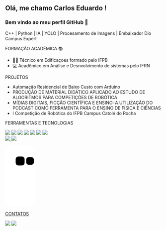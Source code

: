 ## Olá, me chamo Carlos Eduardo ! 
### Bem vindo ao meu perfil GitHub 👋


C++ | Python | IA | YOLO | Procesamento de Imagens | Embaixador Dio Campus Expert


FORMAÇÃO ACADÊMICA 📚 

- 👷‍♂️ Técnico em Edificaçoes formado pelo IFPB
- 💻 Acadêmico em Análise e Desnvolvimento de sistemas pelo IFRN


PROJETOS

- Automação Residencial de Baixo Custo com Arduino
- PRODUÇÃO DE MATERIAL DIDÁTICO APLICADO AO ESTUDO DE ALGORITMOS PARA COMPETIÇÕES DE ROBÓTICA
- MÍDIAS DIGITAIS, FICÇÃO CIENTÍFICA E ENSINO: A UTILIZAÇÃO DO PODCAST COMO FERRAMENTA PARA O ENSINO DE FÍSICA E CIÊNCIAS
- I Competição de Robótica do IFPB Campus Catolé do Rocha


FERRAMENTAS E TECNOLOGIAS

<img src="https://cdn.jsdelivr.net/gh/devicons/devicon/icons/python/python-original.svg" /> 
<img src="https://cdn.jsdelivr.net/gh/devicons/devicon/icons/cplusplus/cplusplus-original.svg" />
<img src="https://cdn.jsdelivr.net/gh/devicons/devicon/icons/vscode/vscode-original-wordmark.svg" />
<img src="https://cdn.jsdelivr.net/gh/devicons/devicon/icons/jupyter/jupyter-original-wordmark.svg" />
<img src="https://cdn.jsdelivr.net/gh/devicons/devicon/icons/raspberrypi/raspberrypi-original.svg" />
<img src="https://cdn.jsdelivr.net/gh/devicons/devicon/icons/opencv/opencv-original-wordmark.svg" />
<img src="https://cdn.jsdelivr.net/gh/devicons/devicon/icons/arduino/arduino-original-wordmark.svg" />


<div>
<a href="https://github.com/Carlos-Eduardo-Suassuna-Santiago">
<img height="180em" src="https://github-readme-stats.vercel.app/api/top-langs/?https://github.com/Carlos-Eduardo-Suassuna-Santiago&layout=compact&langs_count=7&theme=dracula"/>
<img height="180em" src="https://github-readme-stats.vercel.app/api?https://github.com/Carlos-Eduardo-Suassuna-Santiagooi&show_icons=true&theme=dracula&include_all_commits=true&count_private=true"/>
</div>
  
  
![Snake animation](https://github.com/Carlos-Eduardo-Suassuna-Santiago/Carlos-Eduardo-Suassuna-Santiago/blob/output/github-contribution-grid-snake.svg)

  
CONTATOS

<div>
<a href="https://www.instagram.com/carlos_eduardo_suassuna/" target="_blank"><img src="https://img.shields.io/badge/-Instagram-%23E4405F?style=for-the-badge&logo=instagram&logoColor=white" target="_blank"></a>
<a href="https://www.linkedin.com/in/carlos-eduardo-suassuna-santiago-94a658203/" target="_blank"><img src="https://img.shields.io/badge/-LinkedIn-%230077B5?style=for-the-badge&logo=linkedin&logoColor=white" target="_blank"></a>   
</div>
